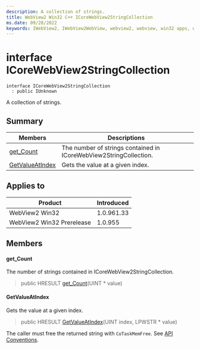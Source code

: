 ```yaml
---
description: A collection of strings.
title: WebView2 Win32 C++ ICoreWebView2StringCollection
ms.date: 09/28/2022
keywords: IWebView2, IWebView2WebView, webview2, webview, win32 apps, win32, edge, ICoreWebView2, ICoreWebView2Controller, browser control, edge html, ICoreWebView2StringCollection
---
```


# interface ICoreWebView2StringCollection

```
interface ICoreWebView2StringCollection
  : public IUnknown
```

A collection of strings.

## Summary

 Members                        | Descriptions
--------------------------------|---------------------------------------------
[get_Count](#get_count) | The number of strings contained in ICoreWebView2StringCollection.
[GetValueAtIndex](#getvalueatindex) | Gets the value at a given index.

## Applies to

Product                         | Introduced
--------------------------------|---------------------------------------------
WebView2 Win32            |    1.0.961.33
WebView2 Win32 Prerelease |    1.0.955

## Members

#### get_Count

The number of strings contained in ICoreWebView2StringCollection.

> public HRESULT [get_Count](#get_count)(UINT * value)

#### GetValueAtIndex

Gets the value at a given index.

> public HRESULT [GetValueAtIndex](#getvalueatindex)(UINT index, LPWSTR * value)

The caller must free the returned string with `CoTaskMemFree`. See [API Conventions](/microsoft-edge/webview2/concepts/win32-api-conventions#strings).

